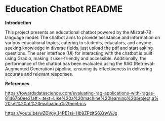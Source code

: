 # Education Chatbot README

**Introduction**  
  
This project presents an educational chatbot powered by the Mistral-7B language model. The chatbot aims to provide assistance and information on various educational topics, catering to students, educators, and anyone seeking knowledge in diverse fields, just upload the pdf and start asking questions. The user interface (UI) for interacting with the chatbot is built using Gradio, making it user-friendly and accessible. Additionally, the performance of the chatbot has been evaluated using the RAG (Retrieval-Augmented Generation) pipeline, ensuring its effectiveness in delivering accurate and relevant responses.  

**References**  

https://towardsdatascience.com/evaluating-rag-applications-with-ragas-81d67b0ee31a#:~:text=Like%20a%20machine%20learning%20project,a%20set%20of%20evaluation%20metrics.  

https://youtu.be/wZDVgy_14PE?si=Hb9ZPzjtS6XrwWJg
